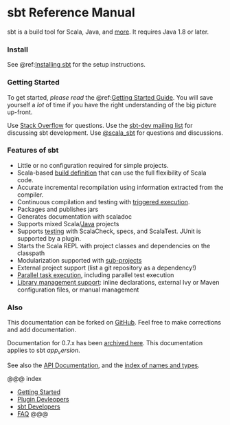 
  [Getting-Started]: getting-started/index.md
  [Setup]: getting-started/setup.md
  [Basic-Def]: Basic-Def.html
  [Library-Dependencies]: Library-Dependencies.html
  [Multi-Project]: Multi-Project.html
  [Name-Index]: Name-Index.html
  [Triggered-Execution]: Triggered-Execution.html
  [Java-Sources]: Java-Sources.html
  [Testing]: Testing.html
  [Parallel-Execution]: Parallel-Execution.html

# sbt Reference Manual

sbt is a build tool for Scala, Java, and [more](https://github.com/d40cht/sbt-cpp). It requires Java 1.8 or later.

### Install

See @ref:[Installing sbt][Setup] for the setup instructions.

### Getting Started

To get started, *please read* the @ref:[Getting Started Guide][Getting-Started]. You will save yourself a *lot* of time
if you have the right understanding of the big picture up-front.

Use [Stack Overflow](https://stackoverflow.com/tags/sbt) for questions. Use the
[sbt-dev mailing list](https://groups.google.com/d/forum/sbt-dev) for discussing sbt development. Use
[@scala_sbt](https://twitter.com/scala_sbt) for questions and discussions.

### Features of sbt

* Little or no configuration required for simple projects.
* Scala-based [build definition][Basic-Def] that can use the full flexibility of Scala code.
* Accurate incremental recompilation using information extracted from the compiler.
* Continuous compilation and testing with [triggered execution][Triggered-Execution].
* Packages and publishes jars
* Generates documentation with scaladoc
* Supports mixed Scala/[Java][Java-Sources] projects
* Supports [testing][Testing] with ScalaCheck, specs, and ScalaTest. JUnit is supported by a plugin.
* Starts the Scala REPL with project classes and dependencies on the classpath
* Modularization supported with [sub-projects][Multi-Project]
* External project support (list a git repository as a dependency!)
* [Parallel task execution][Parallel-Execution], including parallel test execution
* [Library management support][Library-Dependencies]: inline declarations, external Ivy or Maven configuration files,
    or manual management

### Also

This documentation can be forked on [GitHub](https://github.com/sbt/website/). Feel free to make corrections and add
documentation.

Documentation for 0.7.x has been [archived here](http://www.scala-sbt.org/0.7.7/docs/home.html). This documentation
applies to sbt $app_version$.

See also the [API Documentation](../api/index.html), and the [index of names and types][Name-Index].

@@@ index
* [Getting Started](getting-started/index.md)
* [Plugin Devleopers](plugin-developers/index.md)
* [sbt Developers](developing-sbt/index.md)
* [FAQ](faq.md)
@@@
